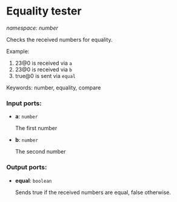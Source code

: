 # Equality tester

_namespace: number_

Checks the received numbers for equality.

Example:

1. 23@0 is received via `a`
2. 23@0 is received via `b`
3. true@0 is sent via `equal`

Keywords: number, equality, compare

### Input ports:

* __a__: ` number `

    The first number


* __b__: ` number `

    The second number

### Output ports:

* __equal__: ` boolean `

    Sends true if the received numbers are equal, false otherwise.

